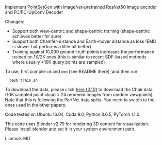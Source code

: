 Implement [PointSetGen](https://arxiv.org/abs/1612.00603) with ImageNet-pretrained ResNet50 image encoder and FC/FC-UpConv Decoder

Changes:
  - Support both view-centric and shape-centric training (shape-centric achieves better for sure)
  - Support both Chamfer-distance and Earth-mover distance as loss (EMD is slower but performs a little bit better)
  - Training against 10,000 ground-truth points increases the performance trained on 1K/2K ones (this is similar to recent SDF-based methods where usually >10K query points are sampled)

To use, first compile `cd` and `emd` (see README there), and then run

      bash train.sh

To download the data, please click [here (3.1G)](http://download.cs.stanford.edu/orion/psg_pytorch/Chair.zip) to download the Chair data (10K sampled point cloud + 24 rendered images from random viewpoints). Note that this is following the PartNet data splits. You need to switch to the ones used in the other papers.

Code tested on Ubuntu 16.04, Cuda 9.0, Python 3.6.5, PyTorch 1.1.0.

This code uses Blender v2.79 for rendering 3D content for visualization. Please install blender and set it in your system environment path.

Licence: MIT

